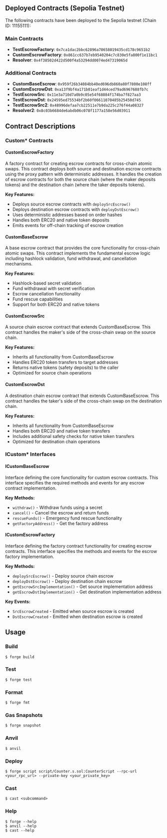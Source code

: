 ## Deployed Contracts (Sepolia Testnet)

The following contracts have been deployed to the Sepolia testnet (Chain ID: 11155111):

### Main Contracts
- **TestEscrowFactory**: `0x7ca1dac2bbc62896a70658019435cd178c9651b2`
- **CustomEscrowFactory**: `0x861cc637b7eb9540204c7c830e5fa800f1e11bc1`
- **Resolver**: `0x4f38502d422d500f4a53294dd0074ed47319065d`

### Additional Contracts
- **CustomBaseEscrow**: `0x959f26b34084bb40ed696db860a80f7800e108ff`
- **CustomEscrowDst**: `0xa13f9bf4a171b01eaf1d44ced79ad6967688fb7c`
- **TestEscrowSrc**: `0x11e3a710d7a0b9c05e54f68084f174ba7f827aa3`
- **TestEscrowDst**: `0x24595ed75534bf2b60f06611070485b25450d745`
- **TestEscrowSrc2**: `0x48996defaa7cb22511e7b9da225c276f44a08327`
- **Resolver2**: `0x8c03b6684de6abdb06c078f1177a158e56d03911`

## Contract Descriptions

### Custom* Contracts

#### CustomEscrowFactory
A factory contract for creating escrow contracts for cross-chain atomic swaps. This contract deploys both source and destination escrow contracts using the proxy pattern with deterministic addresses. It handles the creation of escrow contracts for both the source chain (where the maker deposits tokens) and the destination chain (where the taker deposits tokens).

**Key Features:**
- Deploys source escrow contracts with `deploySrcEscrow()`
- Deploys destination escrow contracts with `deployDstEscrow()`
- Uses deterministic addresses based on order hashes
- Handles both ERC20 and native token deposits
- Emits events for off-chain tracking of escrow creation

#### CustomBaseEscrow
A base escrow contract that provides the core functionality for cross-chain atomic swaps. This contract implements the fundamental escrow logic including hashlock validation, fund withdrawal, and cancellation mechanisms.

**Key Features:**
- Hashlock-based secret validation
- Fund withdrawal with secret verification
- Escrow cancellation functionality
- Fund rescue capabilities
- Support for both ERC20 and native tokens

#### CustomEscrowSrc
A source chain escrow contract that extends CustomBaseEscrow. This contract handles the maker's side of the cross-chain swap on the source chain.

**Key Features:**
- Inherits all functionality from CustomBaseEscrow
- Handles ERC20 token transfers to target addresses
- Returns native tokens (safety deposits) to the caller
- Optimized for source chain operations

#### CustomEscrowDst
A destination chain escrow contract that extends CustomBaseEscrow. This contract handles the taker's side of the cross-chain swap on the destination chain.

**Key Features:**
- Inherits all functionality from CustomBaseEscrow
- Handles both ERC20 and native token transfers
- Includes additional safety checks for native token transfers
- Optimized for destination chain operations

### ICustom* Interfaces

#### ICustomBaseEscrow
Interface defining the core functionality for custom escrow contracts. This interface specifies the required methods and events for any escrow contract implementation.

**Key Methods:**
- `withdraw()` - Withdraw funds using a secret
- `cancel()` - Cancel the escrow and return funds
- `rescueFunds()` - Emergency fund rescue functionality
- `getFactoryAddress()` - Get the factory address

#### ICustomEscrowFactory
Interface defining the factory contract functionality for creating escrow contracts. This interface specifies the methods and events for the escrow factory implementation.

**Key Methods:**
- `deploySrcEscrow()` - Deploy source chain escrow
- `deployDstEscrow()` - Deploy destination chain escrow
- `getEscrowSrcImplementation()` - Get source implementation address
- `getEscrowDstImplementation()` - Get destination implementation address

**Key Events:**
- `SrcEscrowCreated` - Emitted when source escrow is created
- `DstEscrowCreated` - Emitted when destination escrow is created

## Usage

### Build

```shell
$ forge build
```

### Test

```shell
$ forge test
```

### Format

```shell
$ forge fmt
```

### Gas Snapshots

```shell
$ forge snapshot
```

### Anvil

```shell
$ anvil
```

### Deploy

```shell
$ forge script script/Counter.s.sol:CounterScript --rpc-url <your_rpc_url> --private-key <your_private_key>
```

### Cast

```shell
$ cast <subcommand>
```

### Help

```shell
$ forge --help
$ anvil --help
$ cast --help
```
